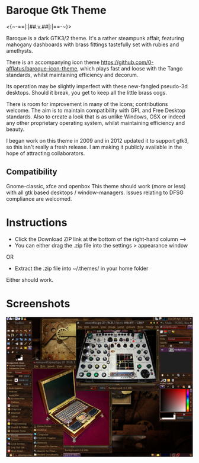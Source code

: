 # Baroque Gtk Theme

<{~-==|:|##.v.##|:|==-~}>

Baroque is a dark GTK3/2 theme. It's a rather steampunk affair, featuring mahogany dashboards with brass fittings tastefully set with rubies and amethysts.

There is an accompanying icon theme https://github.com/0-afflatus/baroque-icon-theme, which plays fast and loose with the Tango standards, whilst maintaining efficiency and decorum.

Its operation may be slightly imperfect with these new-fangled pseudo-3d desktops. Should it break, you get to keep all the little brass cogs.

There is room for improvement in many of the icons; contributions welcome. The aim is to maintain compatibility with GPL and Free Desktop standards. Also to create a look that is as unlike Windows, OSX or indeed any other proprietary operating system, whilst maintaining efficiency and beauty.

I began work on this theme in 2009 and in 2012 updated it to support gtk3, so this isn't really a fresh release. I am making it publicly available in the hope of attracting collaborators.

## Compatibility

Gnome-classic, xfce and openbox
This theme should work (more or less) with all gtk based desktops / window-managers.
Issues relating to DFSG compliance are welcomed.

# Instructions

* Click the Download ZIP link at the bottom of the right-hand column -->
* You can either drag the .zip file into the settings > appearance window

OR

* Extract the .zip file into ~/.themes/ in your home folder

Either should work.

# Screenshots

![Baroque theme preview](https://github.com/0-afflatus/baroque-theme/blob/master/preview.png)

